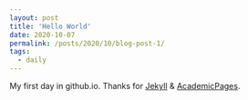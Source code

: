 ```yaml
---
layout: post
title: 'Hello World'
date: 2020-10-07
permalink: /posts/2020/10/blog-post-1/
tags:
  - daily
---
```


My first day in github.io. Thanks for [Jekyll](https://jekyllrb.com/) & [AcademicPages](https://github.com/academicpages/academicpages.github.io).

